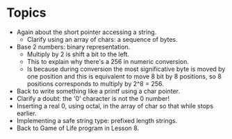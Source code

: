 # Topics

* Again about the short pointer accessing a string.
  * Clarify using an array of chars: a sequence of bytes.
* Base 2 numbers: binary representation.
  * Multiply by 2 is shift a bit to the left.
  * This to explain why there's a 256 in numeric conversion.
  * Is because during conversion the most significative byte is moved by
one position and this is equivalent to move 8 bit by 8 positions, so
8 positions corresponds to multiply by 2^8 = 256.
* Back to write something like a printf using a char pointer.
* Clarify a doubt: the '0' character is not the 0 number!
* Inserting a real 0, using octal, in the array of char so that while stops earlier.
* Implementing a safe string type: prefixed length strings.
* Back to Game of Life program in Lesson 8.
